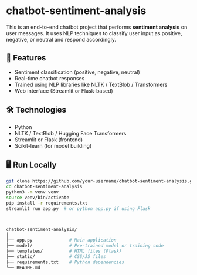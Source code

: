 # chatbot-sentiment-analysis


This is an end-to-end chatbot project that performs **sentiment analysis** on user messages. It uses NLP techniques to classify user input as positive, negative, or neutral and respond accordingly.

## 🚀 Features
- Sentiment classification (positive, negative, neutral)
- Real-time chatbot responses
- Trained using NLP libraries like NLTK / TextBlob / Transformers
- Web interface (Streamlit or Flask-based)

## 🛠️ Technologies
- Python
- NLTK / TextBlob / Hugging Face Transformers
- Streamlit or Flask (frontend)
- Scikit-learn (for model building)

## 🖥️ Run Locally

```bash
git clone https://github.com/your-username/chatbot-sentiment-analysis.git
cd chatbot-sentiment-analysis
python3 -m venv venv
source venv/bin/activate
pip install -r requirements.txt
streamlit run app.py  # or python app.py if using Flask



chatbot-sentiment-analysis/
│
├── app.py              # Main application
├── model/              # Pre-trained model or training code
├── templates/          # HTML files (Flask)
├── static/             # CSS/JS files
├── requirements.txt    # Python dependencies
└── README.md

